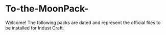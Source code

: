 # To-the-MoonPack-
Welcome! The following packs are dated and represent the official files to be installed for Indust Craft.
